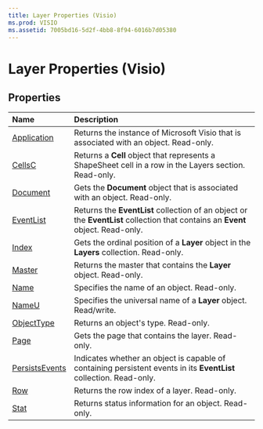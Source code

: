 ```yaml
---
title: Layer Properties (Visio)
ms.prod: VISIO
ms.assetid: 7005bd16-5d2f-4bb8-8f94-6016b7d05380
---
```



# Layer Properties (Visio)

## Properties



|**Name**|**Description**|
|:-----|:-----|
|[Application](layer-application-property-visio.md)|Returns the instance of Microsoft Visio that is associated with an object. Read-only.|
|[CellsC](layer-cellsc-property-visio.md)|Returns a  **Cell** object that represents a ShapeSheet cell in a row in the Layers section. Read-only.|
|[Document](layer-document-property-visio.md)|Gets the  **Document** object that is associated with an object. Read-only.|
|[EventList](layer-eventlist-property-visio.md)|Returns the  **EventList** collection of an object or the **EventList** collection that contains an **Event** object. Read-only.|
|[Index](layer-index-property-visio.md)|Gets the ordinal position of a  **Layer** object in the **Layers** collection. Read-only.|
|[Master](layer-master-property-visio.md)|Returns the master that contains the  **Layer** object. Read-only.|
|[Name](layer-name-property-visio.md)|Specifies the name of an object. Read-only.|
|[NameU](layer-nameu-property-visio.md)|Specifies the universal name of a  **Layer** object. Read/write.|
|[ObjectType](layer-objecttype-property-visio.md)|Returns an object's type. Read-only.|
|[Page](layer-page-property-visio.md)|Gets the page that contains the layer. Read-only.|
|[PersistsEvents](layer-persistsevents-property-visio.md)|Indicates whether an object is capable of containing persistent events in its  **EventList** collection. Read-only.|
|[Row](layer-row-property-visio.md)|Returns the row index of a layer. Read-only.|
|[Stat](layer-stat-property-visio.md)|Returns status information for an object. Read-only.|

